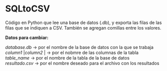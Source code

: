 # SQLtoCSV
Código en Python que lee una base de datos (.db), y exporta las filas de las filas que se indiquen a CSV. También se agregan comillas entre los valores.


**Datos para cambiar:**

*database.db* -> por el nombre de la base de datos con la que se trabaja<br>
*column1* |*column2* | -> por el nobmre de las columnas de la tabla  <br>
*table_name* -> por el nombre de la tabla de la base de datos <br>
*resultado.csv* -> por el nombre deseado para el archivo con los resultados  <br>
